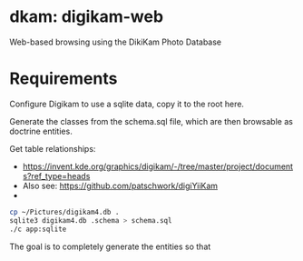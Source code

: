 # dkam: digikam-web

Web-based browsing using the DikiKam Photo Database


# Requirements

Configure Digikam to use a sqlite data, copy it to the root here.

Generate the classes from the schema.sql file, which are then browsable as doctrine entities.

Get table relationships:

* https://invent.kde.org/graphics/digikam/-/tree/master/project/documents?ref_type=heads
* Also see: https://github.com/patschwork/digiYiiKam
* 

```bash
cp ~/Pictures/digikam4.db .
sqlite3 digikam4.db .schema > schema.sql
./c app:sqlite 
```


The goal is to completely generate the entities so that 
